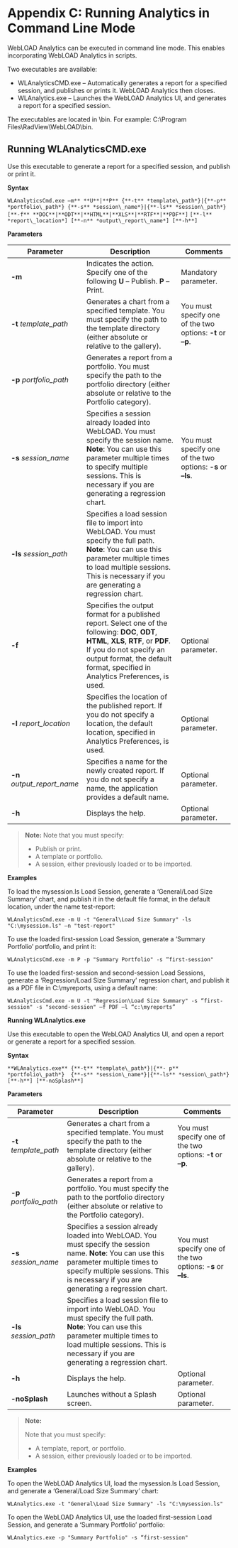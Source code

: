 # Appendix C: Running Analytics in Command Line Mode



WebLOAD Analytics can be executed in command line mode. This enables incorporating WebLOAD Analytics in scripts. 



Two executables are available: 

- WLAnalyticsCMD.exe – Automatically generates a report for a specified session, and publishes or prints it. WebLOAD Analytics then closes. 
- WLAnalytics.exe – Launches the WebLOAD Analytics UI, and generates a report for a specified session.  

The executables are located in *<Installation dir>*\bin. For example: C:\Program Files\RadView\WebLOAD\bin.



## Running WLAnalyticsCMD.exe

Use this executable to generate a report for a specified session, and publish or print it. 

**Syntax** 

`WLAnalyticsCmd.exe –m** **U**|**P** {**-t** *template\_path*}|{**-p** *portfolio\_path*} {**-s** *session\_name*}|{**-ls** *session\_path*} [**-f** **DOC**|**ODT**|**HTML**|**XLS**|**RTF**|**PDF**]` `[**-l** *report\_location*] [**-n** *output\_report\_name*] [**-h**]` 



**Parameters** 

| **Parameter**                | **Description**                                              | **Comments**                                                 |
| ---------------------------- | ------------------------------------------------------------ | ------------------------------------------------------------ |
| **-m**                       | Indicates  the action. Specify one of the following  **U** – Publish.  **P** – Print. | Mandatory  parameter.                                        |
| **-t** *template_path*       | Generates  a chart from a specified template. You must specify the path to the template  directory (either absolute or relative to the gallery). | You must  specify one of the two options: **-t** or **–p**.  |
| **-p** *portfolio_path*      | Generates  a report from a portfolio.  You must  specify the path to the portfolio directory (either absolute or relative to  the Portfolio category). |                                                              |
| **-s** *session_name*        | Specifies  a session already loaded into WebLOAD.  You must  specify the session name.  **Note**: You can use this parameter multiple times to  specify multiple sessions. This is necessary if you are generating a  regression chart. | You must specify one of the two  options: **-s** or **–ls**. |
| **-ls** *session_path*       | Specifies  a load session file to import into WebLOAD.  You must  specify the full path.  **Note**: You can use this parameter multiple times to load multiple sessions. This  is necessary if you are generating a regression chart. |                                                              |
| **-f**                       | Specifies  the output format for a published report.  Select  one of the following: **DOC**, **ODT**, **HTML**, **XLS**, **RTF**, or **PDF**.  If you  do not specify an output format, the default format, specified in Analytics  Preferences, is used. | Optional parameter.                                          |
| **-l** *report_location*     | Specifies  the location of the published report. If you do not specify a location, the  default location, specified in Analytics Preferences, is used. | Optional parameter.                                          |
| **-n**  *output_report_name* | Specifies  a name for the newly created report. If you do not specify a name, the  application provides a default name. | Optional parameter.                                          |
| **-h**                       | Displays  the help.                                          | Optional parameter.                                          |



> **Note:** Note that you must specify: 
>
> - Publish or print. 
> - A template or portfolio.  
> - A session, either previously loaded or to be imported. 



**Examples** 

To load the mysession.ls Load Session, generate a ‘General/Load Size Summary’ chart, and publish it in the default file format, in the default location, under the name test-report: 

`WLAnalyticsCmd.exe -m U -t "General\Load Size Summary" -ls "C:\mysession.ls" –n "test-report"` 



To use the loaded first-session Load Session, generate a ‘Summary Portfolio’ portfolio, and print it: 

`WLAnalyticsCmd.exe -m P -p "Summary Portfolio" -s “first-session"` 



To use the loaded first-session and second-session Load Sessions, generate a ‘Regression/Load Size Summary’ regression chart, and publish it as a PDF file in C:\myreports, using a default name: 

`WLAnalyticsCmd.exe -m U -t "Regression\Load Size Summary" -s “first- session" -s "second-session" –f PDF –l “c:\myreports”`



**Running WLAnalytics.exe**  

Use this executable to open the WebLOAD Analytics UI, and open a report or generate a report for a specified session. 

**Syntax** 

`**WLAnalytics.exe** {**-t** *template\_path*}|{**- p** *portfolio\_path*}  {**-s** *session\_name*}|{**-ls** *session\_path*} [**-h**] [**-noSplash**]` 



**Parameters** 

| **Parameter**           | **Description**                                              | **Comments**                                                |
| ----------------------- | ------------------------------------------------------------ | ----------------------------------------------------------- |
| **-t** *template_path*  | Generates  a chart from a specified template. You must specify the path to the template  directory (either absolute or relative to the gallery). | You must specify one of the two options: **-t** or **–p**.  |
| **-p** *portfolio_path* | Generates a report from a portfolio.  You must specify the path to the portfolio directory  (either absolute or relative to the Portfolio category). |                                                             |
| **-s** *session_name*   | Specifies  a session already loaded into WebLOAD.  You must specify the session name.  **Note**: You can use this parameter multiple times to  specify multiple sessions. This is necessary if you are generating a  regression chart. | You must specify one of the two options: **-s** or **–ls**. |
| **-ls** *session_path*  | Specifies a load session file to  import into WebLOAD.  You must  specify the full path.  **Note**: You can use this parameter multiple times to load multiple sessions. This  is necessary if you are generating a regression chart. |                                                             |
| **-h**                  | Displays the help.                                           | Optional  parameter.                                        |
| **-noSplash**           | Launches without a Splash  screen.                           | Optional  parameter.                                        |



> **Note:** 
>
> Note that you must specify:
>
> - A template, report, or portfolio.
> - A session, either previously loaded or to be imported.



**Examples** 

To open the WebLOAD Analytics UI, load the mysession.ls Load Session, and generate a ‘General/Load Size Summary’ chart: 

`WLAnalytics.exe -t "General\Load Size Summary" -ls "C:\mysession.ls"` 



To open the WebLOAD Analytics UI, use the loaded first-session Load Session, and generate a ‘Summary Portfolio’ portfolio: 

`WLAnalytics.exe -p "Summary Portfolio" -s “first-session"`
